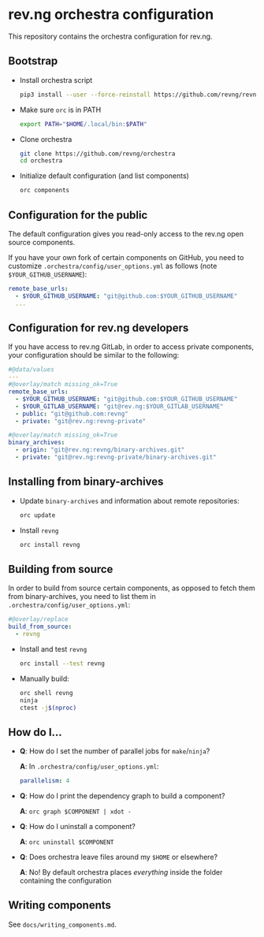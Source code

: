 # rev.ng orchestra configuration

This repository contains the orchestra configuration for rev.ng.

## Bootstrap

* Install orchestra script
  ```sh
  pip3 install --user --force-reinstall https://github.com/revng/revng-orchestra/archive/master.zip
  ```
* Make sure `orc` is in PATH
  ```sh
  export PATH="$HOME/.local/bin:$PATH"
  ```
* Clone orchestra
  ```sh
  git clone https://github.com/revng/orchestra
  cd orchestra
  ```
* Initialize default configuration (and list components)
  ```sh
  orc components
  ```

## Configuration for the public

The default configuration gives you read-only access to the rev.ng open source components.

If you have your own fork of certain components on GitHub, you need to customize `.orchestra/config/user_options.yml` as follows (note `$YOUR_GITHUB_USERNAME`):

```yaml
remote_base_urls:
  - $YOUR_GITHUB_USERNAME: "git@github.com:$YOUR_GITHUB_USERNAME"
  ...
```

## Configuration for rev.ng developers

If you have access to rev.ng GitLab, in order to access private components, your configuration should be similar to the following:

```yaml
#@data/values
---
#@overlay/match missing_ok=True
remote_base_urls:
  - $YOUR_GITHUB_USERNAME: "git@github.com:$YOUR_GITHUB_USERNAME"
  - $YOUR_GITLAB_USERNAME: "git@rev.ng:$YOUR_GITLAB_USERNAME"
  - public: "git@github.com:revng"
  - private: "git@rev.ng:revng-private"

#@overlay/match missing_ok=True
binary_archives:
  - origin: "git@rev.ng:revng/binary-archives.git"
  - private: "git@rev.ng:revng-private/binary-archives.git"
```

## Installing from binary-archives

* Update `binary-archives` and information about remote repositories:
  ```sh
  orc update
  ```
* Install `revng`
  ```sh
  orc install revng
  ```

## Building from source

In order to build from source certain components, as opposed to fetch them from binary-archives, you need to list them in `.orchestra/config/user_options.yml`:

```yaml
#@overlay/replace
build_from_source:
  - revng
```

* Install and test `revng`
  ```sh
  orc install --test revng
  ```
* Manually build:
  ```sh
  orc shell revng
  ninja
  ctest -j$(nproc)
  ```

## How do I...

* **Q**: How do I set the number of parallel jobs for `make`/`ninja`?

  **A**: In `.orchestra/config/user_options.yml`:
  ```yaml
  parallelism: 4
  ```
* **Q**: How do I print the dependency graph to build a component?

  **A**: `orc graph $COMPONENT | xdot -`

* **Q**: How do I uninstall a component?

  **A**: `orc uninstall $COMPONENT`

* **Q**: Does orchestra leave files around my `$HOME` or elsewhere?

  **A**: No! By default orchestra places *everything* inside the folder containing the configuration

## Writing components

See `docs/writing_components.md`.
